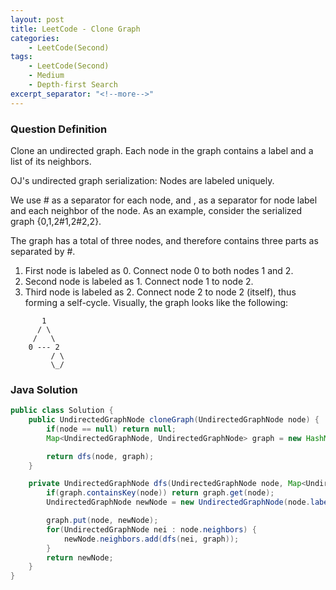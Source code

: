 ```yaml
---
layout: post
title: LeetCode - Clone Graph
categories:
    - LeetCode(Second)
tags:
    - LeetCode(Second)
    - Medium
    - Depth-first Search
excerpt_separator: "<!--more-->"
---
```


### Question Definition
Clone an undirected graph. Each node in the graph contains a label and a list of its neighbors.
<!--more-->

OJ's undirected graph serialization:
Nodes are labeled uniquely.

We use # as a separator for each node, and , as a separator for node label and each neighbor of the node.
As an example, consider the serialized graph {0,1,2#1,2#2,2}.

The graph has a total of three nodes, and therefore contains three parts as separated by #.

1. First node is labeled as 0. Connect node 0 to both nodes 1 and 2.
2. Second node is labeled as 1. Connect node 1 to node 2.
3. Third node is labeled as 2. Connect node 2 to node 2 (itself), thus forming a self-cycle.
Visually, the graph looks like the following:
```
       1
      / \
     /   \
    0 --- 2
         / \
         \_/
```
### Java Solution
```java
public class Solution {
    public UndirectedGraphNode cloneGraph(UndirectedGraphNode node) {
        if(node == null) return null;
        Map<UndirectedGraphNode, UndirectedGraphNode> graph = new HashMap<>();

        return dfs(node, graph);
    }

    private UndirectedGraphNode dfs(UndirectedGraphNode node, Map<UndirectedGraphNode, UndirectedGraphNode> graph){
        if(graph.containsKey(node)) return graph.get(node);
        UndirectedGraphNode newNode = new UndirectedGraphNode(node.label);

        graph.put(node, newNode);
        for(UndirectedGraphNode nei : node.neighbors) {
            newNode.neighbors.add(dfs(nei, graph));
        }
        return newNode;
    }
}
```